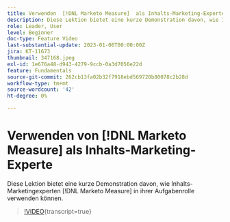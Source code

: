 ```yaml
---
title: Verwenden  [!DNL Marketo Measure]  als Inhalts-Marketing-Experte
description: Diese Lektion bietet eine kurze Demonstration davon, wie Inhalts-Marketingexperten  [!DNL Marketo Measure]  in ihrer Aufgabenrolle verwenden können.
role: Leader, User
level: Beginner
doc-type: Feature Video
last-substantial-update: 2023-01-06T00:00:00Z
jira: KT-11673
thumbnail: 347168.jpeg
exl-id: 1e676a48-d943-4279-9ccb-0a3d7056e22d
feature: Fundamentals
source-git-commit: 262cb13fa02b32f7918ebd569720b80078c2b28d
workflow-type: tm+mt
source-wordcount: '42'
ht-degree: 0%

---
```


# Verwenden von [!DNL Marketo Measure] als Inhalts-Marketing-Experte

Diese Lektion bietet eine kurze Demonstration davon, wie Inhalts-Marketingexperten [!DNL Marketo Measure] in ihrer Aufgabenrolle verwenden können.

>[!VIDEO](https://video.tv.adobe.com/v/347168/?learn=on){transcript=true}
